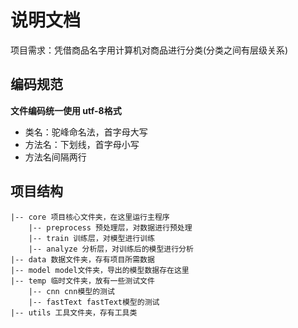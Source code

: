 # 说明文档
项目需求：凭借商品名字用计算机对商品进行分类(分类之间有层级关系)

## 编码规范
**文件编码统一使用 utf-8格式**
- 类名：驼峰命名法，首字母大写
- 方法名：下划线，首字母小写
- 方法名间隔两行

## 项目结构
```
|-- core 项目核心文件夹，在这里运行主程序
    |-- preprocess 预处理层，对数据进行预处理
    |-- train 训练层，对模型进行训练
    |-- analyze 分析层，对训练后的模型进行分析
|-- data 数据文件夹，存有项目所需数据
|-- model model文件夹，导出的模型数据存在这里
|-- temp 临时文件夹，放有一些测试文件
    |-- cnn cnn模型的测试
    |-- fastText fastText模型的测试
|-- utils 工具文件夹，存有工具类
```
